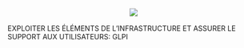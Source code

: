 <h3 align="center">
    <img src="https://readme-typing-svg.herokuapp.com/?font=Righteous&size=25&center=true&vCenter=true&width=1000&height=70&duration=6000&lines=CFITECH+👋;+Web+Developer+and+Administrator+System/+Network;" />
</h3>
<p>EXPLOITER LES ÉLÉMENTS DE L’INFRASTRUCTURE ET ASSURER LE SUPPORT AUX UTILISATEURS: <spam>GLPI</spam></p>

